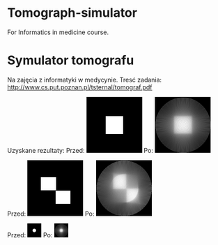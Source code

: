 # Tomograph-simulator
For Informatics in medicine course.


# Symulator tomografu
Na zajęcia z informatyki w medycynie.
Tresć zadania: http://www.cs.put.poznan.pl/tsternal/tomograf.pdf

Uzyskane rezultaty:
Przed:
![alt text](https://raw.githubusercontent.com/Anteklantek/Tomograph-simulator/master/test_images/centered_square.bmp)
Po:
![alt text](https://raw.githubusercontent.com/Anteklantek/Tomograph-simulator/master/out/centered_square.bmp)

Przed:
![alt text](https://raw.githubusercontent.com/Anteklantek/Tomograph-simulator/master/test_images/two_squares.bmp)
Po:
![alt text](https://raw.githubusercontent.com/Anteklantek/Tomograph-simulator/master/out/two_squares.bmp)

Przed:
![alt text](https://raw.githubusercontent.com/Anteklantek/Tomograph-simulator/master/test_images/small_dot.bmp)
Po:
![alt text](https://raw.githubusercontent.com/Anteklantek/Tomograph-simulator/master/out/small_dot.bmp)


